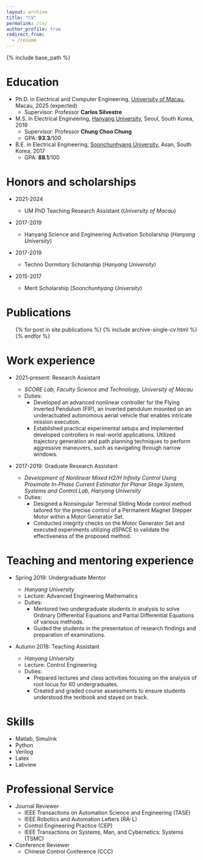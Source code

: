 ```yaml
---
layout: archive
title: "CV"
permalink: /cv/
author_profile: true
redirect_from:
  - /resume
---
```


{% include base_path %}

Education
======
* Ph.D. in Electrical and Computer Engineering, [Univerisity of Macau](https://www.um.edu.mo/), Macau, 2025 (expected)
  * Supervisor: Professor **Carlos Silvestre**
* M.S. in Electrical Engineering, [Hanyang University](https://www.hanyang.ac.kr/web/eng), Seoul, South Korea, 2019
  * Supervisor: Professor **Chung Choo Chung**
  * GPA: **93.3**/100
* B.E. in Electrical Engineering, [Soonchunhyang University](https://home.sch.ac.kr/en/index.jsp), Asan, South Korea, 2017
  * GPA: **88.1**/100

Honors and scholarships
======
* 2021-2024
  * UM PhD Teaching Research Assistant (*University of Macau*)

* 2017-2019
  * Hanyang Science and Engineering Activation Scholarship (*Hanyang University*)

* 2017-2019
  * Techno Dormitory Scholarship (*Hanyang University*)

* 2015-2017
  * Merit Scholarship (*Soonchunhyang University*)

Publications
======
  <ul>{% for post in site.publications %}
    {% include archive-single-cv.html %}
  {% endfor %}</ul>

Work experience
======
* 2021-present: Research Assistant
  * *SCORE Lab, Faculty Science and Technology, University of Macau*
  * Duties: 
    * Developed an advanced nonlinear controller for the Flying Inverted Pendulum (FIP), an inverted pendulum mounted on an underactuated autonomous aerial vehicle that enables intricate mission execution.
    * Established practical experimental setups and implemented developed controllers in real-world applications. Utilized trajectory generation and path planning techniques to perform aggressive maneuvers, such as navigating through narrow windows.

* 2017-2019: Graduate Research Assistant
  * *Development of Nonlinear Mixed H2/H Infinity Control Using Proximate In-Phase Current Estimator for Planar Stage System, Systems and Control Lab, Hanyang University*
  * Duties: 
    * Designed a Nonsingular Terminal Sliding Mode control method tailored for the precise control of a Permanent Magnet Stepper Motor within a Motor Generator Set.
    * Conducted integrity checks on the Motor Generator Set and executed experiments utilizing dSPACE to validate the effectiveness of the proposed method.
 
Teaching and mentoring experience
======
* Spring 2019: Undergraduate Mentor
  * *Hanyang University*
  * Lecture: Advanced Engineering Mathematics
  * Duties: 
    * Mentored two undergraduate students in analysis to solve Ordinary Differential Equations and Partial Differential Equations of various methods.
    * Guided the students in the presentation of research findings and preparation of examinations.

* Autumn 2018: Teaching Assistant
  * *Hanyang University*
  * Lecture: Control Engineering
  * Duties: 
    * Prepared lectures and class activities focusing on the analysis of root locus for 60 undergraduates.
    * Created and graded course assessments to ensure students understood the textbook and stayed on track.
  
Skills
======
* Matlab, Simulink
* Python
* Verilog
* Latex
* Labview
  
Professional Service
======
* Journal Reviewer
    * IEEE Transactions on Automation Science and Engineering (TASE)
    * IEEE Robotics and Automation Letters (RA-L)
    * Control Engineering Practice (CEP)
    * IEEE Transactions on Systems, Man, and Cybernetics: Systems (TSMC)
* Conference Reviewer
    * Chinese Control Conference (CCC)
